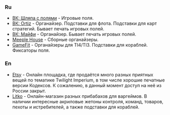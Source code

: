 ### Ru
* [ВК: Шляпа с полями](https://vk.com/frolhat) - Игровые поля.
* [ВК: Ortiz](https://vk.com/o_workshop) - Органайзер. Подставки для флота. Подставки для карт стратегий. Бывает печать игровых полей.
* [ВК: Майфи](https://vk.com/maifygroup) - Органайзер. Бывает печать игровых полей.
* [Meeple House](https://shop.meeplehouse.ru) - Сборные органайзеры.
* [GameFit](https://gamefit.shop/ru/store?search_query=Twilight%20Imperium) - Органайзеры для TI4/TI3. Подставки для кораблей. Фиксаторы поля.

### En
* [Etsy](https://www.etsy.com) - Онлайн площадка, где продаётся много разных приятных вещей по тематике Twilight Imperium, в том числе хорошие печатные версии Кодексов. К сожалению, в данный момент доступ на неё из России закрыт.
* [Litko](https://litko.net/search?type=article%2Cpage%2Cproduct&q=Twilight+Imperium) - Онлайн-магазин разных прибабахов для варгеймов. В наличии интересные акриловые жетоны контроля, команд, товаров, пехоты и истребителей, а также подставки для кораблей.
